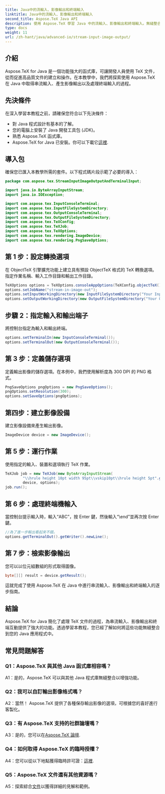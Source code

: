 ```yaml
---
title: Java中的流輸入、影像輸出和終端輸入
linktitle: Java中的流輸入、影像輸出和終端輸入
second_title: Aspose.TeX Java API
description: 使用 Aspose.TeX 學習 Java 中的流輸入、影像輸出和終端輸入。無縫整合的綜合教程。
type: docs
weight: 11
url: /zh-hant/java/advanced-io/stream-input-image-output/
---
```

## 介紹

Aspose.TeX for Java 是一個功能強大的函式庫，可讓開發人員使用 TeX 文件，從而促進高品質文件的建立和操作。在本教學中，我們將探索使用 Aspose.TeX 在 Java 中取得串流輸入、產生影像輸出以及處理終端輸入的過程。

## 先決條件

在深入學習本教程之前，請確保您符合以下先決條件：

- 對 Java 程式設計有基本的了解。
- 您的電腦上安裝了 Java 開發工具包 (JDK)。
- 熟悉 Aspose.TeX 函式庫。
-  Aspose.TeX for Java 已安裝。你可以下載它[這裡](https://releases.aspose.com/tex/java/).

## 導入包

確保您已匯入本教學所需的套件。以下程式碼片段示範了必要的導入：

```java
package com.aspose.tex.StreamInputImageOutputAndTerminalInput;

import java.io.ByteArrayInputStream;
import java.io.IOException;

import com.aspose.tex.InputConsoleTerminal;
import com.aspose.tex.InputFileSystemDirectory;
import com.aspose.tex.OutputConsoleTerminal;
import com.aspose.tex.OutputFileSystemDirectory;
import com.aspose.tex.TeXConfig;
import com.aspose.tex.TeXJob;
import com.aspose.tex.TeXOptions;
import com.aspose.tex.rendering.ImageDevice;
import com.aspose.tex.rendering.PngSaveOptions;
```

## 第 1 步：設定轉換選項

在 ObjectTeX 引擎擴充功能上建立具有預設 ObjectTeX 格式的 TeX 轉換選項。指定作業名稱、輸入工作目錄和輸出工作目錄。

```java
TeXOptions options = TeXOptions.consoleAppOptions(TeXConfig.objectTeX());
options.setJobName("stream-in-image-out");
options.setInputWorkingDirectory(new InputFileSystemDirectory("Your Input Directory"));
options.setOutputWorkingDirectory(new OutputFileSystemDirectory("Your Output Directory"));
```

## 步驟 2：指定輸入和輸出端子

將控制台指定為輸入和輸出終端。

```java
options.setTerminalIn(new InputConsoleTerminal());
options.setTerminalOut(new OutputConsoleTerminal());
```

## 第 3 步：定義儲存選項

定義輸出影像的儲存選項。在本例中，我們使用解析度為 300 DPI 的 PNG 格式。

```java
PngSaveOptions pngOptions = new PngSaveOptions();
pngOptions.setResolution(300);
options.setSaveOptions(pngOptions);
```

## 第四步：建立影像設備

建立影像設備來產生輸出影像。

```java
ImageDevice device = new ImageDevice();
```

## 第 5 步：運行作業

使用指定的輸入、裝置和選項執行 TeX 作業。

```java
TeXJob job = new TeXJob(new ByteArrayInputStream(
        "\\hrule height 10pt width 95pt\\vskip10pt\\hrule height 5pt".getBytes("ASCII")),
        device, options);
job.run();
```

## 第 6 步：處理終端機輸入

當控制台提示輸入時，輸入“ABC”，按 Enter 鍵，然後輸入“\end”並再次按 Enter 鍵。

```java
//為了進一步輸出看起來不錯。
options.getTerminalOut().getWriter().newLine();
```

## 第 7 步：檢索影像輸出

您可以以位元組數組的形式取得圖像。

```java
byte[][] result = device.getResult();
```

這就完成了使用 Aspose.TeX 在 Java 中進行串流輸入、影像輸出和終端輸入的逐步指南。

## 結論

Aspose.TeX for Java 簡化了處理 TeX 文件的過程，為串流輸入、影像輸出和終端互動提供了強大的功能。透過學習本教程，您已經了解如何將這些功能無縫整合到您的 Java 應用程式中。

## 常見問題解答

### Q1：Aspose.TeX 與其他 Java 函式庫相容嗎？

A1：是的，Aspose.TeX 可以與其他 Java 程式庫無縫整合以增強功能。

### Q2：我可以自訂輸出影像格式嗎？

A2：當然！ Aspose.TeX 提供了各種保存輸出影像的選項，可根據您的喜好進行客製化。

### Q3：有 Aspose.TeX 支持的社群論壇嗎？

 A3：是的，您可以在[Aspose.TeX 論壇](https://forum.aspose.com/c/tex/47).

### Q4：如何取得 Aspose.TeX 的臨時授權？

 A4：您可以從以下地點獲得臨時許可證：[這裡](https://purchase.aspose.com/temporary-license/).

### Q5：Aspose.TeX 文件還有其他資源嗎？

 A5：探索綜合[文件](https://reference.aspose.com/tex/java/)以獲得詳細的見解和範例。